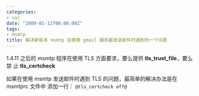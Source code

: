 ```yaml
---
categories:
- var
date: "2009-01-11T00:00:00Z"
tags:
- msmtp
title: 解决新版本 msmtp 在使用 gmail 服务器发送邮件时遇到的一个问题
---
```


1.4.11 之后的 msmtp 程序在使用 TLS 方面要求，要么提供 **tls_trust_file**，要么禁
止 **tls_certcheck**

如果在使用 msmtp 发送邮件时遇到 TLS 的问题，最简单的解决办法是在 msmtprc 文件中
添加一行：
`@tls_certcheck off@`

